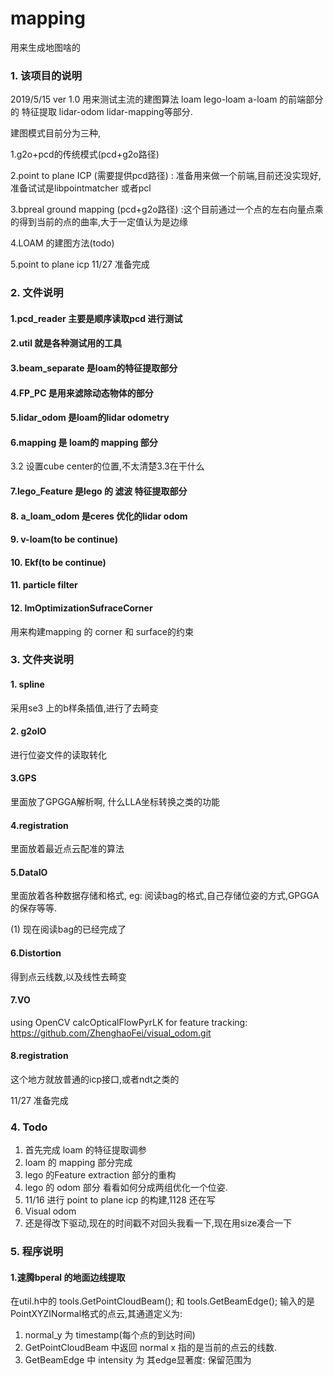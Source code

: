 # mapping
用来生成地图啥的
### 1. 该项目的说明
2019/5/15 ver 1.0
用来测试主流的建图算法 loam lego-loam a-loam 的前端部分的 特征提取 lidar-odom lidar-mapping等部分.

建图模式目前分为三种,

1.g2o+pcd的传统模式(pcd+g2o路径)

2.point to plane ICP (需要提供pcd路径) :
准备用来做一个前端,目前还没实现好,准备试试是libpointmatcher 或者pcl

3.bpreal ground mapping (pcd+g2o路径)
:这个目前通过一个点的左右向量点乘的得到当前的点的曲率,大于一定值认为是边缘

4.LOAM 的建图方法(todo)

5.point to plane icp
11/27 准备完成

### 2. 文件说明
#### 1.pcd_reader 主要是顺序读取pcd 进行测试
#### 2.util 就是各种测试用的工具
#### 3.beam_separate 是loam的特征提取部分
#### 4.FP_PC 是用来滤除动态物体的部分
#### 5.lidar_odom 是loam的lidar odometry
#### 6.mapping 是 loam的 mapping 部分
3.2 设置cube center的位置,不太清楚3.3在干什么
#### 7.lego_Feature 是lego 的 滤波 特征提取部分
#### 8. a_loam_odom 是ceres 优化的lidar odom
#### 9. v-loam(to be continue)
#### 10. Ekf(to be continue)
#### 11. particle filter
#### 12. lmOptimizationSufraceCorner
用来构建mapping 的 corner 和 surface的约束
### 3. 文件夹说明
#### 1. spline
采用se3 上的b样条插值,进行了去畸变
#### 2. g2oIO
进行位姿文件的读取转化
#### 3.GPS 
里面放了GPGGA解析啊, 什么LLA坐标转换之类的功能
#### 4.registration
里面放着最近点云配准的算法
#### 5.DataIO
里面放着各种数据存储和格式, eg: 阅读bag的格式,自己存储位姿的方式,GPGGA的保存等等.

(1) 现在阅读bag的已经完成了
#### 6.Distortion
得到点云线数,以及线性去畸变
#### 7.VO
 using OpenCV calcOpticalFlowPyrLK for feature tracking:
https://github.com/ZhenghaoFei/visual_odom.git
#### 8.registration
这个地方就放普通的icp接口,或者ndt之类的

11/27 准备完成

### 4. Todo
1. 首先完成 loam 的特征提取调参
2. loam 的 mapping 部分完成
3. lego 的Feature extraction 部分的重构
4. lego 的 odom 部分 看看如何分成两组优化一个位姿.
5. 11/16 进行 point to plane icp 的构建,1128 还在写
6. Visual odom
7. 还是得改下驱动,现在的时间戳不对回头我看一下,现在用size凑合一下
### 5. 程序说明
#### 1.速腾bperal 的地面边线提取
在util.h中的 tools.GetPointCloudBeam(); 和 tools.GetBeamEdge();
输入的是PointXYZINormal格式的点云,其通道定义为: 
1. normal_y 为 timestamp(每个点的到达时间)
2. GetPointCloudBeam 中返回 normal x 指的是当前的点云的线数.
3. GetBeamEdge 中 intensity 为 其edge显著度: 保留范围为
